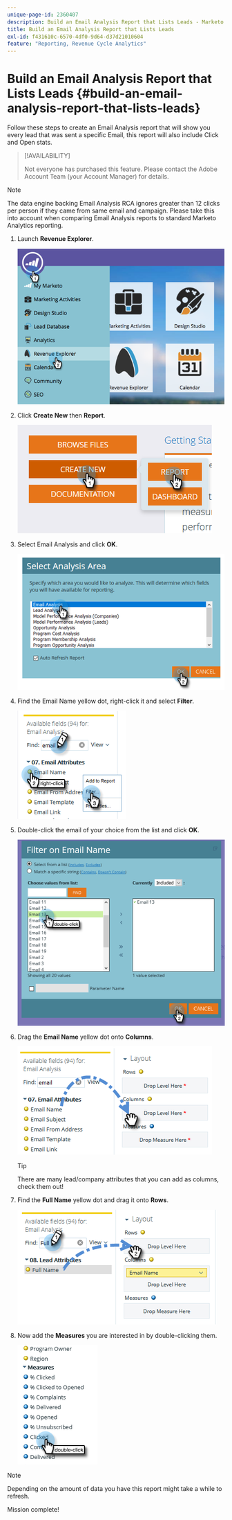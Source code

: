 ```yaml
---
unique-page-id: 2360407
description: Build an Email Analysis Report that Lists Leads - Marketo Docs - Product Documentation
title: Build an Email Analysis Report that Lists Leads
exl-id: f431610c-6570-4df0-9d64-d37d21010604
feature: "Reporting, Revenue Cycle Analytics"
---
```

# Build an Email Analysis Report that Lists Leads {#build-an-email-analysis-report-that-lists-leads}

Follow these steps to create an Email Analysis report that will show you every lead that was sent a specific Email, this report will also include Click and Open stats.

>[!AVAILABILITY]
>
>Not everyone has purchased this feature. Please contact the Adobe Account Team (your Account Manager) for details.

>[!NOTE]
>
>The data engine backing Email Analysis RCA ignores greater than 12 clicks per person if they came from same email and campaign. Please take this into account when comparing Email Analysis reports to standard Marketo Analytics reporting.

1. Launch **Revenue Explorer**.

   ![](assets/report-that-lists-leads-1.png)

1. Click **Create New** then **Report**.

   ![](assets/report-that-lists-leads-2.png)

1. Select Email Analysis and click **OK**.

   ![](assets/report-that-lists-leads-3.png)

1. Find the Email Name yellow dot, right-click it and select **Filter**.

   ![](assets/report-that-lists-leads-4.png)

1. Double-click the email of your choice from the list and click **OK**.

   ![](assets/report-that-lists-leads-5.png)

1. Drag the **Email Name** yellow dot onto **Columns**.

   ![](assets/report-that-lists-leads-6.png)

   >[!TIP]
   >
   >There are many lead/company attributes that you can add as columns, check them out!

1. Find the **Full Name** yellow dot and drag it onto **Rows**.

   ![](assets/report-that-lists-leads-7.png)

1. Now add the **Measures** you are interested in by double-clicking them.

   ![](assets/report-that-lists-leads-8.png)

>[!NOTE]
>
>Depending on the amount of data you have this report might take a while to refresh.

Mission complete!
